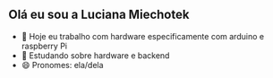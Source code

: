 ## Olá eu sou a Luciana Miechotek

- 🔭 Hoje eu trabalho com hardware especificamente com arduino e raspberry Pi
- 🌱 Estudando sobre hardware e backend
- 😄 Pronomes: ela/dela

